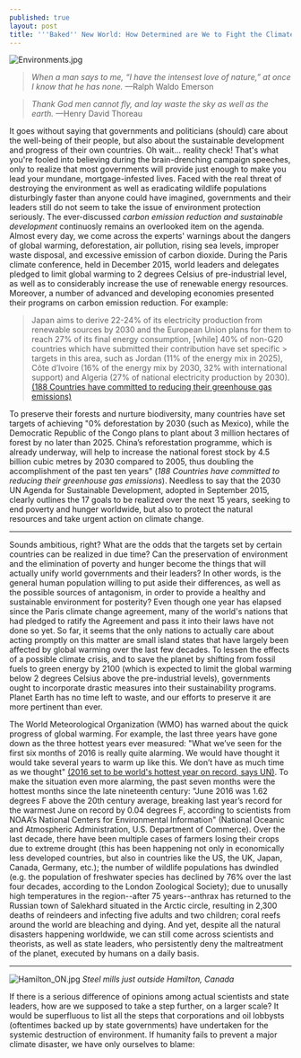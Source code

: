 ```yaml
---
published: true
layout: post
title: '''Baked'' New World: How Determined are We to Fight the Climate Crisis?'
---
```


![Environments.jpg]({{site.baseurl}}/img/Environments.jpg)

> *When a man says to me, “I have the intensest love of nature,” at once I know that he has none.* —Ralph Waldo Emerson

> *Thank God men cannot fly, and lay waste the sky as well as the earth.* —Henry David Thoreau

<span class="versal i9">I</span>t goes without saying that governments and politicians (should) care about the well-being of their people, but also about the sustainable development and progress of their own countries. Oh wait... reality check! That's what you're fooled into believing during the brain-drenching campaign speeches, only to realize that most governments will provide just enough to make you lead your mundane, mortgage-infested lives. Faced with the real threat of destroying the environment as well as eradicating wildlife populations disturbingly faster than anyone could have imagined, governments and their leaders still do not seem to take the issue of environment protection seriously. The ever-discussed *carbon emission reduction and sustainable development* continuosly remains an overlooked item on the agenda. Almost every day, we come across the experts' warnings about the dangers of global warming, deforestation, air pollution, rising sea levels, improper waste disposal, and excessive emission of carbon dioxide. During the Paris climate conference, held in December 2015, world leaders and delegates pledged to limit global warming to 2 degrees Celsius of pre-industrial level, as well as to considerably increase the use of renewable energy resources. Moreover, a number of advanced and developing economies presented their programs on carbon emission reduction. For example:

> Japan aims to derive 22-24% of its electricity production from renewable sources by 2030 
> and the European Union plans for them to reach 27% of its final energy consumption, 
> [while] 40% of non-G20 countries which have submitted their contribution have set specific > targets in this area, such as Jordan (11% of the energy mix in 2025), Côte d’Ivoire (16% 
> of the energy mix by 2030, 32% with international support) and Algeria (27% of national 
> electricity production by 2030). [(188 Countries have committed to reducing their 
> greenhouse gas emissions)](http://www.cop21.gouv.fr/en/185-countries-have-committed-to-reducing-their-greenhouse-gas-emissions/) 

To preserve their forests and nurture biodiversity, many countries have set targets of achieving "0% deforestation by 2030 (such as Mexico), while the Democratic Republic of the Congo plans to plant about 3 million hectares of forest by no later than 2025. China’s reforestation programme, which is already underway, will help to increase the national forest stock by 4.5 billion cubic metres by 2030 compared to 2005, thus doubling the accomplishment of the past ten years" (*188 Countries have committed to reducing their greenhouse gas emissions*). Needless to say that the 2030 UN Agenda for Sustainable Development, adopted in September 2015, clearly outlines the 17 goals to be realized over the next 15 years, seeking to end poverty and hunger worldwide, but also to protect the natural resources and take urgent action on climate change.

*****
Sounds ambitious, right? What are the odds that the targets set by certain countries can be realized in due time? Can the preservation of environment and the elimination of poverty and hunger become the things that will actually unify world governments and their leaders? In other words, is the general human population willing to put aside their differences, as well as the possible sources of antagonism, in order to provide a healthy and sustainable environment for posterity? Even though one year has elapsed since the Paris climate change agreement, many of the world's nations that had pledged to ratify the Agreement and pass it into their laws have not done so yet. So far, it seems that the only nations to actually care about acting promptly on this matter are small island states that have largely been affected by global warming over the last few decades. To lessen the effects of a possible climate crisis, and to save the planet by shifting from fossil fuels to green energy by 2100 (which is expected to limit the global warming below 2 degrees Celsius above the pre-industrial levels), governments ought to incorporate drastic measures into their sustainability programs. Planet Earth has no time left to waste, and our efforts to preserve it are more pertinent than ever.          

The World Meteorological Organization (WMO) has warned about the quick progress of global warming. For example, the last three years have gone down as the three hottest years ever measured: "What we’ve seen for the first six months of 2016 is really quite alarming. We would have thought it would take several years to warm up like this. We don’t have as much time as we thought" [(2016 set to be world's hottest year on record, says UN)](https://www.theguardian.com/environment/2016/jul/21/2016-worlds-hottest-year-on-record-un-wmo). To make the situation even more alarming, the past seven months were the hottest months since the late nineteenth century: "June 2016 was 1.62 degrees F above the 20th century average, breaking last year’s record for the warmest June on record by 0.04 degrees F, according to scientists from NOAA’s National Centers for Environmental Information" (National Oceanic and Atmospheric Administration, U.S. Department of Commerce). Over the last decade, there have been multiple cases of farmers losing their crops due to extreme drought (this has been happening not only in economically less developed countries, but also in countries like the US, the UK, Japan, Canada, Germany, etc.); the number of wildlife populations has dwindled (e.g. the population of freshwater species has declined by 76% over the last four decades, according to the London Zoological Society); due to unusally high temperatures in the region--after 75 years--anthrax has returned to the Russian town of Salekhard situated in the Arctic circle, resulting in 2,300 deaths of reindeers and infecting five adults and two children; coral reefs around the world are bleaching and dying. And yet, despite all the natural disasters happening worldwide, we can still come across scientists and theorists, as well as state leaders, who persistently deny the maltreatment of the planet, executed by humans on a daily basis. 

*****

![Hamilton_ON.jpg]({{site.baseurl}}/img/Hamilton_ON.jpg)
     *Steel mills just outside Hamilton, Canada*

If there is a serious difference of opinions among actual scientists and state leaders, how are we supposed to take a step further, on a larger scale? It would be superfluous to list all the steps that corporations and oil lobbysts (oftentimes backed up by state governments) have undertaken for the systemic destruction of environment. If humanity fails to prevent a major climate disaster, we have only ourselves to blame:      
